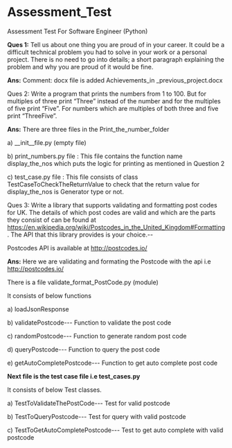 # Assessment_Test
Assessment Test For Software Engineer (Python)

**Ques 1:** Tell us about one thing you are proud of in your career. It could be a difficult technical problem you had to solve in your work or a personal project. There is no need to go into details; a short paragraph explaining the problem and why you are proud of it would be fine.

**Ans:** Comment: docx file is added Achievements_in _previous_project.docx

Ques 2: Write a program that prints the numbers from 1 to 100. But for multiples of three print “Three” instead of the number and for the multiples of five print “Five”. For numbers which are multiples of both three and five print “ThreeFive”.

**Ans:** There are three files in the Print_the_number_folder

a) __init__file.py (empty file)

b) print_numbers.py file : This file contains the function name display_the_nos which puts the logic for printing as mentioned in Question 2

c) test_case.py file : This file consists of class TestCaseToCheckTheReturnValue to check that the return value for display_the_nos is Generator type or not.

Ques 3: Write a library that supports validating and formatting post codes for UK. The details of which post codes are valid and which are the parts they consist of can be found at https://en.wikipedia.org/wiki/Postcodes_in_the_United_Kingdom#Formatting. The API that this library provides is your choice.--

Postcodes API is available at http://postcodes.io/

**Ans:** Here we are validating and formating the Postcode with the api i.e http://postcodes.io/

There is a file validate_format_PostCode.py (module)

It consists of below functions

a) loadJsonResponse

b) validatePostcode--- Function to validate the post code

c) randomPostcode--- Function to generate random post code

d) queryPostcode--- Function to query the post code

e) getAutoCompletePostcode--- Function to get auto complete post code

**Next file is the test case file i.e test_cases.py**

It consists of below Test classes.

a) TestToValidateThePostCode--- Test for valid postcode

b) TestToQueryPostcode--- Test for query with valid postcode

c) TestToGetAutoCompletePostcode--- Test to get auto complete with valid postcode

